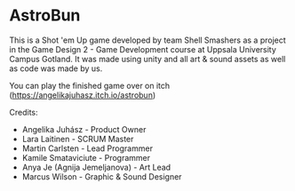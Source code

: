 # AstroBun

This is a Shot 'em Up game developed by team Shell Smashers as a project in the Game Design 2 - Game Development course at Uppsala University Campus Gotland. It was made using unity and all art & sound assets as well as code was made by us.

You can play the finished game over on itch (https://angelikajuhasz.itch.io/astrobun)

Credits:

- Angelika Juhász               - Product Owner
- Lara Laitinen                 - SCRUM Master
- Martin Carlsten               - Lead Programmer
- Kamile Smataviciute           - Programmer
- Anya Je (Agnija Jemeljanova)  - Art Lead
- Marcus Wilson                 - Graphic & Sound Designer

